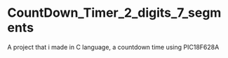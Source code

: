 # CountDown_Timer_2_digits_7_segments
A project that i made in C language, a countdown time using PIC18F628A
